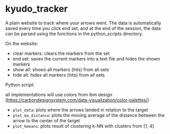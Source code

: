 # kyudo_tracker

A plain website to track where your arrows went. The data is automatically saved every time you click end set, and at the end of the session, the data can be parsed using the functions in the python_scripts directory.

On the website:

- clear markers: clears the markers from the set
- end set: saves the current markers into a text file and hides the shown markers
- show all: shows all markers (hits) from all sets
- hide all: hides all markers (hits) from all sets

Python script:

all implementations will use colors from ibm design (https://carbondesignsystem.com/data-visualization/color-palettes/)

- `plot_data`: plots where the arrows landed in relation to the target
- `plot_ma_distance`: plots the moving average of the distance between the arrow to the center of the target
- `plot_kmeans`: plots result of clustering k-NN with clusters from [1, 4]
